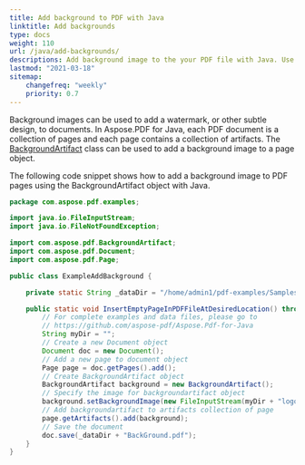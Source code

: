 ```yaml
---
title: Add background to PDF with Java
linktitle: Add backgrounds
type: docs
weight: 110
url: /java/add-backgrounds/
descriptions: Add background image to the your PDF file with Java. Use the BackgroundArtifact object.
lastmod: "2021-03-18"
sitemap:
    changefreq: "weekly"
    priority: 0.7
---
```


Background images can be used to add a watermark, or other subtle design, to documents. In Aspose.PDF for Java, each PDF document is a collection of pages and each page contains a collection of artifacts. The [BackgroundArtifact](https://apireference.aspose.com/pdf/java/com.aspose.pdf/BackgroundArtifact) class can be used to add a background image to a page object.

The following code snippet shows how to add a background image to PDF pages using the BackgroundArtifact object with Java.

```java
package com.aspose.pdf.examples;

import java.io.FileInputStream;
import java.io.FileNotFoundException;

import com.aspose.pdf.BackgroundArtifact;
import com.aspose.pdf.Document;
import com.aspose.pdf.Page;

public class ExampleAddBackground {

    private static String _dataDir = "/home/admin1/pdf-examples/Samples/";

    public static void InsertEmptyPageInPDFFileAtDesiredLocation() throws FileNotFoundException {
        // For complete examples and data files, please go to
        // https://github.com/aspose-pdf/Aspose.Pdf-for-Java
        String myDir = "";
        // Create a new Document object
        Document doc = new Document();
        // Add a new page to document object
        Page page = doc.getPages().add();
        // Create BackgroundArtifact object
        BackgroundArtifact background = new BackgroundArtifact();
        // Specify the image for backgroundartifact object
        background.setBackgroundImage(new FileInputStream(myDir + "logo.png"));
        // Add backgroundartifact to artifacts collection of page
        page.getArtifacts().add(background);
        // Save the document
        doc.save(_dataDir + "BackGround.pdf");
    }
}
```
